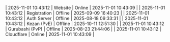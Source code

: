 | 2025-11-01 10:43:12 | Website | Online | 2025-11-01 10:43:09 |
| 2025-11-01 10:43:12 | Registration | Offline | 2025-09-09 16:40:23 |
| 2025-11-01 10:43:12 | Auth Server | Offline | 2025-08-18 09:33:31 |
| 2025-11-01 10:43:12 | Kezan (PvE) | Offline | 2025-10-11 12:51:30 |
| 2025-11-01 10:43:12 | Gurubashi (PvP) | Offline | 2025-08-23 21:44:06 |
| 2025-11-01 10:43:12 | Cloudflare | Online | 2025-11-01 10:43:09 |
